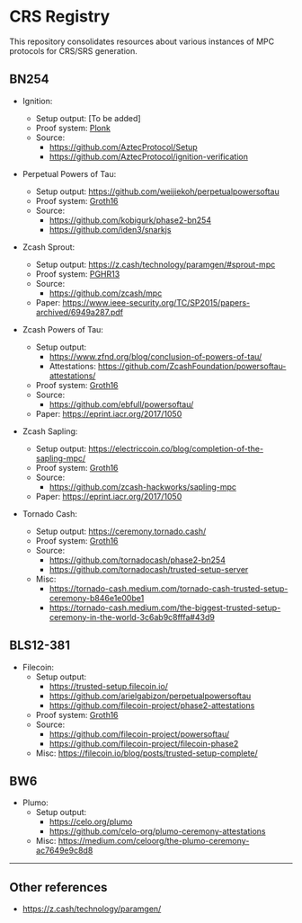 # CRS Registry

This repository consolidates resources about various instances of MPC protocols for CRS/SRS generation.

## BN254

- Ignition:
    - Setup output: [To be added]
    - Proof system: [Plonk]
    - Source:
        - https://github.com/AztecProtocol/Setup
        - https://github.com/AztecProtocol/ignition-verification

- Perpetual Powers of Tau:
    - Setup output: https://github.com/weijiekoh/perpetualpowersoftau
    - Proof system: [Groth16]
    - Source:
        - https://github.com/kobigurk/phase2-bn254
        - https://github.com/iden3/snarkjs

- Zcash Sprout:
    - Setup output: https://z.cash/technology/paramgen/#sprout-mpc
    - Proof system: [PGHR13]
    - Source:
        - https://github.com/zcash/mpc
    - Paper: https://www.ieee-security.org/TC/SP2015/papers-archived/6949a287.pdf

- Zcash Powers of Tau:
    - Setup output:
        - https://www.zfnd.org/blog/conclusion-of-powers-of-tau/
        - Attestations: https://github.com/ZcashFoundation/powersoftau-attestations/
    - Proof system: [Groth16]
    - Source: 
        - https://github.com/ebfull/powersoftau/
    - Paper: https://eprint.iacr.org/2017/1050

- Zcash Sapling:
    - Setup output: https://electriccoin.co/blog/completion-of-the-sapling-mpc/
    - Proof system: [Groth16]
    - Source:
        - https://github.com/zcash-hackworks/sapling-mpc
    - Paper: https://eprint.iacr.org/2017/1050

- Tornado Cash:
    - Setup output: https://ceremony.tornado.cash/
    - Proof system: [Groth16]
    - Source:
        - https://github.com/tornadocash/phase2-bn254
        - https://github.com/tornadocash/trusted-setup-server
    - Misc:
        - https://tornado-cash.medium.com/tornado-cash-trusted-setup-ceremony-b846e1e00be1
        - https://tornado-cash.medium.com/the-biggest-trusted-setup-ceremony-in-the-world-3c6ab9c8fffa#43d9


## BLS12-381

- Filecoin:
    - Setup output:
        - https://trusted-setup.filecoin.io/
        - https://github.com/arielgabizon/perpetualpowersoftau
        - https://github.com/filecoin-project/phase2-attestations
    - Proof system: [Groth16]
    - Source:
        - https://github.com/filecoin-project/powersoftau/
        - https://github.com/filecoin-project/filecoin-phase2
    - Misc: https://filecoin.io/blog/posts/trusted-setup-complete/


## BW6

- Plumo:
    - Setup output:
        - https://celo.org/plumo
        - https://github.com/celo-org/plumo-ceremony-attestations
    - Misc: https://medium.com/celoorg/the-plumo-ceremony-ac7649e9c8d8

----------------------------

## Other references

- https://z.cash/technology/paramgen/

[PGHR13]: https://eprint.iacr.org/2013/279.pdf
[Groth16]: https://eprint.iacr.org/2016/260.pdf
[Plonk]: https://eprint.iacr.org/2019/953.pdf
